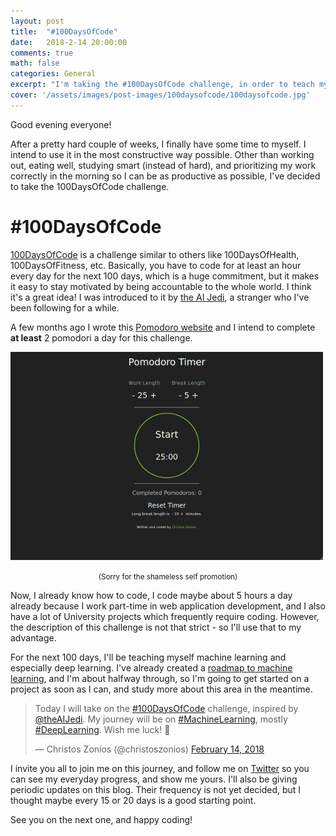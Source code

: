 ```yaml
---
layout: post
title:  "#100DaysOfCode"
date:   2018-2-14 20:00:00
comments: true
math: false
categories: General
excerpt: "I'm taking the #100DaysOfCode challenge, in order to teach myself Machine Learning!"
cover: '/assets/images/post-images/100daysofcode/100daysofcode.jpg'
---
```


Good evening everyone!

After a pretty hard couple of weeks, I finally have some time to myself. I intend to use it in the most constructive way possible. Other than working out, eating well, studying smart (instead of hard), and prioritizing my work correctly in the morning so I can be as productive as possible, I've decided to take the 100DaysOfCode challenge.

# \#100DaysOfCode

[100DaysOfCode](http://www.100daysofcode.com/) is a challenge similar to others like 100DaysOfHealth, 100DaysOfFitness, etc. Basically, you have to code for at least an hour every day for the next 100 days, which is a huge commitment, but it makes it easy to stay motivated by being accountable to the whole world. I think it's a great idea! I was introduced to it by [the AI Jedi](http://theaijedi.com/), a stranger who I've been following for a while.

A few months ago I wrote this [Pomodoro website](https://czonios.github.io/pomodoro/) and I intend to complete **at least** 2 pomodori a day for this challenge.

![pomodoro web app](/assets/images/post-images/100daysofcode/pomodoro.jpg)
<p style="text-align: center"><small>(Sorry for the shameless self promotion)</small></p>

Now, I already know how to code, I code maybe about 5 hours a day already because I work part-time in web application development, and I also have a lot of University projects which frequently require coding. However, the description of this challenge is not that strict - so I'll use that to my advantage.

For the next 100 days, I'll be teaching myself machine learning and especially deep learning. I've already created a [roadmap to machine learning](https://howicodestuff.github.io/machine_learning/2018/01/12/a-roadmap-to-machine-learning.html), and I'm about halfway through, so I'm going to get started on a project as soon as I can, and study more about this area in the meantime.

<blockquote class="twitter-tweet" data-lang="en"><p lang="en" dir="ltr">Today I will take on the <a href="https://twitter.com/hashtag/100DaysOfCode?src=hash&amp;ref_src=twsrc%5Etfw">#100DaysOfCode</a> challenge, inspired by <a href="https://twitter.com/theAIJedi?ref_src=twsrc%5Etfw">@theAIJedi</a>. My journey will be on <a href="https://twitter.com/hashtag/MachineLearning?src=hash&amp;ref_src=twsrc%5Etfw">#MachineLearning</a>, mostly <a href="https://twitter.com/hashtag/DeepLearning?src=hash&amp;ref_src=twsrc%5Etfw">#DeepLearning</a>. Wish me luck! 😬</p>&mdash; Christos Zonios (@christoszonios) <a href="https://twitter.com/christoszonios/status/963809853553692674?ref_src=twsrc%5Etfw">February 14, 2018</a></blockquote>
<script async src="https://platform.twitter.com/widgets.js" charset="utf-8"></script>


I invite you all to join me on this journey, and follow me on [Twitter](https://twitter.com/christoszonios) so you can see my everyday progress, and show me yours. I'll also be giving periodic updates on this blog. Their frequency is not yet decided, but I thought maybe every 15 or 20 days is a good starting point.

See you on the next one, and happy coding!
